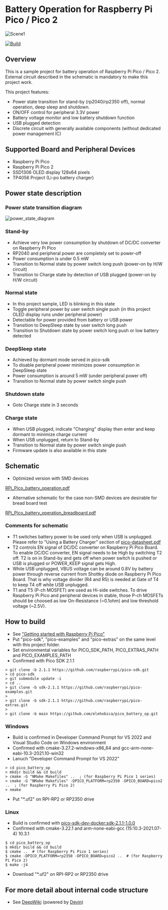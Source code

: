 # Battery Operation for Raspberry Pi Pico / Pico 2
![Scene1](doc/pico_battery_operation_breadboard.jpg)

[![Build](https://github.com/elehobica/pico_battery_op/actions/workflows/build-binaries.yml/badge.svg)](https://github.com/elehobica/pico_battery_op/actions/workflows/build-binaries.yml)

## Overview
This is a sample project for battery operation of Raspberry Pi Pico / Pico 2.<br>
External circuit described in the schematic is mandatory to make this project work.

This project features:
* Power state transition for stand-by (rp2040/rp2350 off), normal operation, deep sleep and shutdown.
* ON/OFF control for peripheral 3.3V power
* Battery voltage monitor and low battery shutdown function
* USB plugged detection
* Discrete circuit with generally available components (without dedicated power management IC)

## Supported Board and Peripheral Devices
* Raspberry Pi Pico
* Raspberry Pi Pico 2
* SSD1306 OLED display 128x64 pixels
* TP4056 Project (Li-po battery charger)

## Power state description
### Power state transition diagram
![power_state_diagram](doc/power_state_diagram.png)

### Stand-by
* Achieve very low power consumption by shutdown of DC/DC converter on Raspberry Pi Pico
* RP2040 and peripheral power are completely set to power-off
* Power consumption is under 0.5 mW
* Transition to Normal state by power switch long push (power-on by H/W circuit)
* Transition to Charge state by detection of USB plugged (power-on by H/W circuit)

### Normal state
* In this project sample, LED is blinking in this state
* Toggle peripheral power by user switch single push (in this project OLED display runs under peripheral power)
* Detectable for power provided from battery or USB power
* Transition to DeepSleep state by user switch long push
* Transition to Shutdown state by power switch long push or low battery detected

### DeepSleep state
* Achieved by dormant mode served in pico-sdk
* To disable peripheral power minimizes power consumption in DeepSleep state
* Power consumption is around 5 mW (under peripheral power off)
* Transition to Normal state by power switch single push

### Shutdown state
* Goto Charge state in 3 seconds

### Charge state
* When USB plugged, indicate "Charging" display then enter and keep dormant to minimize charge current
* When USB unplugged, return to Stand-by
* Transition to Normal state by power switch single push
* Firmware update is also available in this state

## Schematic
* Optimized version with SMD devices

[RPi_Pico_battery_operation.pdf](doc/RPi_Pico_battery_operation.pdf)

* Alternative schematic for the case non-SMD devices are desirable for bread board test

[RPi_Pico_battery_operation_breadboard.pdf](doc/RPi_Pico_battery_operation_breadboard.pdf)

### Comments for schematic
* T1 switches battery power to be used only when USB is unplugged. Please refer to "Using a Battery Charger" section of [pico-datasheet.pdf](https://datasheets.raspberrypi.org/pico/pico-datasheet.pdf)
* T2 controls EN signal of DC/DC converter on Raspberry Pi Pico Board. To enable DC/DC converter, EN signal needs to be High by switching T2 off.
  T2 is on in Stand-by and gets off when power switch is pushed or USB is plugged or POWER_KEEP signal gets High.
* While USB unplugged, VBUS voltage can be around 0.8V by battery power through reverse current from Shottky diode on Raspberry Pi Pico Board.
  That is why voltage divider (R4 and R5) is needed at Gate of T4 to keep T4 off while USB unplugged.
* T1 and T5 (P-ch MOSFET) are used as Hi-side switches. To drive Raspberry Pi Pico and peripheral devices in stable, those P-ch MOSFETs should be choosed as low On-Resistance (~0.1ohm) and low threshold voltage (~2.5V).

## How to build
* See ["Getting started with Raspberry Pi Pico"](https://datasheets.raspberrypi.org/pico/getting-started-with-pico.pdf)
* Put "pico-sdk", "pico-examples" and "pico-extras" on the same level with this project folder.
* Set environmental variables for PICO_SDK_PATH, PICO_EXTRAS_PATH and PICO_EXAMPLES_PATH
* Confirmed with Pico SDK 2.1.1
```
> git clone -b 2.1.1 https://github.com/raspberrypi/pico-sdk.git
> cd pico-sdk
> git submodule update -i
> cd ..
> git clone -b sdk-2.1.1 https://github.com/raspberrypi/pico-examples.git
>
> git clone -b sdk-2.1.1 https://github.com/raspberrypi/pico-extras.git
> 
> git clone -b main https://github.com/elehobica/pico_battery_op.git
```
### Windows
* Build is confirmed in Developer Command Prompt for VS 2022 and Visual Studio Code on Windows environment
* Confirmed with cmake-3.27.2-windows-x86_64 and gcc-arm-none-eabi-10.3-2021.10-win32
* Lanuch "Developer Command Prompt for VS 2022"
```
> cd pico_battery_op
> mkdir build && cd build
> cmake -G "NMake Makefiles" ..  ; (for Raspberry Pi Pico 1 series)
> cmake -G "NMake Makefiles" -DPICO_PLATFORM=rp2350 -DPICO_BOARD=pico2 ..  ; (for Raspberry Pi Pico 2)
> nmake
```
* Put "*.uf2" on RPI-RP2 or RP2350 drive
### Linux
* Build is confirmed with [pico-sdk-dev-docker:sdk-2.1.1-1.0.0]( https://hub.docker.com/r/elehobica/pico-sdk-dev-docker)
* Confirmed with cmake-3.22.1 and arm-none-eabi-gcc (15:10.3-2021.07-4) 10.3.1
```
$ cd pico_battery_op
$ mkdir build && cd build
$ cmake ..  # (for Raspberry Pi Pico 1 series)
$ cmake -DPICO_PLATFORM=rp2350 -DPICO_BOARD=pico2 ..  # (for Raspberry Pi Pico 2)
$ make -j4
```
* Download "*.uf2" on RPI-RP2 or RP2350 drive

## For more detail about internal code structure
* See [DeepWiki](https://deepwiki.com/elehobica/pico_battery_op) (powered by [Devin](https://app.devin.ai/invite/WFPByHrQP7TwsUuq))

